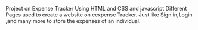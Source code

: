 Project on Expense Tracker 
Using HTML and CSS and javascript
Different Pages used  to create a website on eexpense Tracker.
Just like Sign in,Login ,and many more to store the expenses of an individual.
